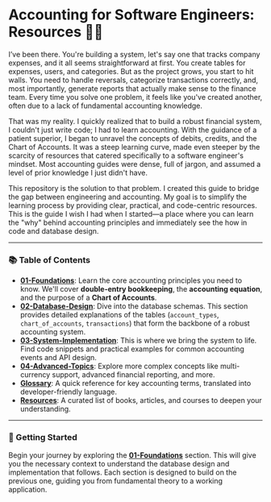 # Accounting for Software Engineers: Resources 👨‍💻

I’ve been there. You're building a system, let's say one that tracks company expenses, and it all seems straightforward at first. You create tables for expenses, users, and categories. But as the project grows, you start to hit walls. You need to handle reversals, categorize transactions correctly, and, most importantly, generate reports that actually make sense to the finance team. Every time you solve one problem, it feels like you've created another, often due to a lack of fundamental accounting knowledge.

That was my reality. I quickly realized that to build a robust financial system, I couldn't just write code; I had to learn accounting. With the guidance of a patient superior, I began to unravel the concepts of debits, credits, and the Chart of Accounts. It was a steep learning curve, made even steeper by the scarcity of resources that catered specifically to a software engineer's mindset. Most accounting guides were dense, full of jargon, and assumed a level of prior knowledge I just didn't have.

This repository is the solution to that problem. I created this guide to bridge the gap between engineering and accounting. My goal is to simplify the learning process by providing clear, practical, and code-centric resources. This is the guide I wish I had when I started—a place where you can learn the "why" behind accounting principles and immediately see the how in code and database design.

---

### 📚 Table of Contents

* **[01-Foundations](01-Foundations/)**: Learn the core accounting principles you need to know. We'll cover **double-entry bookkeeping**, the **accounting equation**, and the purpose of a **Chart of Accounts**.
* **[02-Database-Design](02-Database-Design/)**: Dive into the database schemas. This section provides detailed explanations of the tables (`account_types`, `chart_of_accounts`, `transactions`) that form the backbone of a robust accounting system.
* **[03-System-Implementation](03-System-Implementation/)**: This is where we bring the system to life. Find code snippets and practical examples for common accounting events and API design.
* **[04-Advanced-Topics](04-Advanced-Topics/)**: Explore more complex concepts like multi-currency support, advanced financial reporting, and more.
* **[Glossary](Glossary.md)**: A quick reference for key accounting terms, translated into developer-friendly language.
* **[Resources](Resources.md)**: A curated list of books, articles, and courses to deepen your understanding.

---

### 🚀 Getting Started

Begin your journey by exploring the **[01-Foundations](01-Foundations/)** section. This will give you the necessary context to understand the database design and implementation that follows. Each section is designed to build on the previous one, guiding you from fundamental theory to a working application.